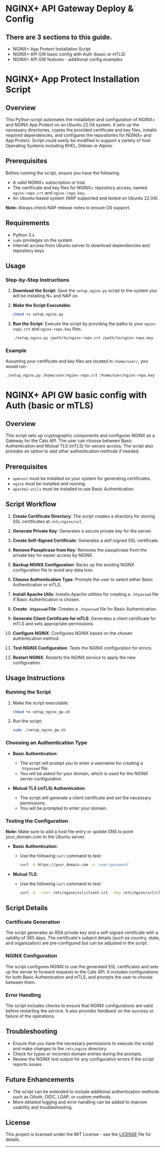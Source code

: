 # NGINX+ API Gateway Deploy & Config

## There are 3 sections to this guide. 

- NGINX+ App Protect Installation Script
- NGINX+ API GW basic config with Auth (basic or mTLS)
- NGINX+ API GW features - additional config examples

# NGINX+ App Protect Installation Script

## Overview

This Python script automates the installation and configuration of NGINX+ and NGINX App Protect on an Ubuntu 22.04 system. It sets up the necessary directories, copies the provided certificate and key files, installs required dependencies, and configures the repositories for NGINX+ and App Protect. Script could easily be modified to support a variety of host Operating Systems including RHEL, Debian or Alpine. 

## Prerequisites

Before running the script, ensure you have the following:

- A valid NGINX+ subscription or trial.
- The certificate and key files for NGINX+ repository access, named `nginx-repo.crt` and `nginx-repo.key`.
- An Ubuntu-based system (NAP supported and tested on Ubuntu 22.04).

**Note:** Always check NAP release notes to ensure OS support.


## Requirements

- Python 3.x
- `sudo` privileges on the system
- Internet access from Ubuntu server to download dependencies and repository keys

## Usage

### Step-by-Step Instructions

1. **Download the Script**: Save the `setup_nginx.py` script to the system you will be installing N+ and NAP on.

2. **Make the Script Executable**:
    ```bash
    chmod +x setup_nginx.py
    ```

3. **Run the Script**: Execute the script by providing the paths to your `nginx-repo.crt` and `nginx-repo.key` files.
    ```bash
    ./setup_nginx.py /path/to/nginx-repo.crt /path/to/nginx-repo.key
    ```

### Example

Assuming your certificate and key files are located in `/home/user/`, you would run:
```bash
./setup_nginx.py /home/user/nginx-repo.crt /home/user/nginx-repo.key
```


# NGINX+ API GW basic config with Auth (basic or mTLS)

## Overview

This script sets up cryptographic components and configures NGINX as a Gateway for the Cats API. The user can choose between Basic Authentication and Mutual TLS (mTLS) for secure access. The script also provides an option to add other authentication methods if needed.

## Prerequisites

- `openssl` must be installed on your system for generating certificates.
- `nginx` must be installed and running.
- `apache2-utils` must be installed to use Basic Authentication.

## Script Workflow

1. **Create Certificate Directory**: The script creates a directory for storing SSL certificates at `/etc/nginx/ssl`.

2. **Generate Private Key**: Generates a secure private key for the server.

3. **Create Self-Signed Certificate**: Generates a self-signed SSL certificate.

4. **Remove Passphrase from Key**: Removes the passphrase from the private key for easier access by NGINX.

5. **Backup NGINX Configuration**: Backs up the existing NGINX configuration file to avoid any data loss.

6. **Choose Authentication Type**: Prompts the user to select either Basic Authentication or mTLS.

7. **Install Apache Utils**: Installs Apache utilities for creating a `.htpasswd` file if Basic Authentication is chosen.

8. **Create `.htpasswd` File**: Creates a `.htpasswd` file for Basic Authentication.

9. **Generate Client Certificate for mTLS**: Generates a client certificate for mTLS and sets appropriate permissions.

10. **Configure NGINX**: Configures NGINX based on the chosen authentication method.

11. **Test NGINX Configuration**: Tests the NGINX configuration for errors.

12. **Restart NGINX**: Restarts the NGINX service to apply the new configuration.

## Usage Instructions

### Running the Script

1. Make the script executable:
    ```bash
    chmod +x setup_nginx_gw.sh
    ```

2. Run the script:
    ```bash
    sudo ./setup_nginx_gw.sh
    ```

### Choosing an Authentication Type

- **Basic Authentication**:
  - The script will prompt you to enter a username for creating a `.htpasswd` file.
  - You will be asked for your domain, which is used for the NGINX server configuration.

- **Mutual TLS (mTLS) Authentication**:
  - The script will generate a client certificate and set the necessary permissions.
  - You will be prompted to enter your domain.

### Testing the Configuration

**Note:** Make sure to add a host file entry or update DNS to point your_domain.com to the Ubuntu server. 

- **Basic Authentication**:
  - Use the following `curl` command to test:
    ```bash
    curl -k https://your_domain.com -u 'user:password'
    ```

- **Mutual TLS**:
  - Use the following `curl` command to test:
    ```bash
    curl -k --cert /etc/nginx/ssl/client.crt --key /etc/nginx/ssl/client.key https://your_domain.com
    ```

## Script Details

### Certificate Generation

The script generates an RSA private key and a self-signed certificate with a validity of 365 days. The certificate's subject details (such as country, state, and organization) are pre-configured but can be adjusted in the script.

### NGINX Configuration

The script configures NGINX to use the generated SSL certificates and sets up the server to forward requests to the Cats API. It includes configurations for both Basic Authentication and mTLS, and prompts the user to choose between them.

### Error Handling

The script includes checks to ensure that NGINX configurations are valid before restarting the service. It also provides feedback on the success or failure of the operations.

## Troubleshooting

- Ensure that you have the necessary permissions to execute the script and make changes to the `/etc/nginx` directory.
- Check for typos or incorrect domain entries during the prompts.
- Review the NGINX test output for any configuration errors if the script reports issues.

## Future Enhancements

- The script can be extended to include additional authentication methods such as OAuth, OIDC, LDAP, or custom methods.
- More detailed logging and error handling can be added to improve usability and troubleshooting.

## License

This project is licensed under the MIT License - see the [LICENSE](LICENSE) file for details.

---
